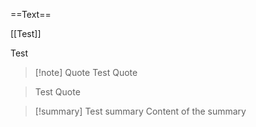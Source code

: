 

==Text==

[[Test]]


Test

> [!note] Quote
> Test Quote

> Test Quote


> [!summary] Test summary
> Content of the summary




